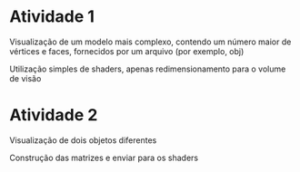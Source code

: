 # Atividade 1
Visualização de um modelo mais complexo, contendo um número maior de vértices e faces, fornecidos por um arquivo (por exemplo, obj)

Utilização simples de shaders, apenas redimensionamento para o volume de visão

# Atividade 2
Visualização de dois objetos diferentes

Construção das matrizes e enviar para os shaders
